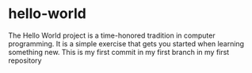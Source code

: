 # hello-world
The Hello World project is a time-honored tradition in computer programming. It is a simple exercise that gets you started when learning something new.
This is my first commit in my first branch in my first repository
